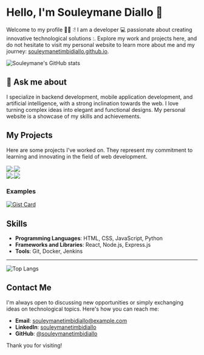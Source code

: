 # Hello, I'm Souleymane Diallo 👋

Welcome to my profile :man_technologist: :! I am a developer 💻 passionate about creating innovative technological solutions :. Explore my work and projects here, and do not hesitate to visit my personal website to learn more about me and my journey: [souleymanetimbidiallo.github.io](https://souleymanetimbidiallo.github.io/).

![Souleymane's GitHub stats](https://github-readme-stats.vercel.app/api?username=souleymanetimbidiallo&show_icons=true&theme=transparent&include_all_commits=true)

## 💬 Ask me about

I specialize in backend development, mobile application development, and artificial intelligence, with a strong inclination towards the web. I love turning complex ideas into elegant and functional designs. My personal website is a showcase of my skills and achievements.

## My Projects

Here are some projects I've worked on. They represent my commitment to learning and innovating in the field of web development.

<a href="https://github.com/souleymanetimbidiallo/soodou-shop">
  <img align="center" src="https://github-readme-stats.vercel.app/api/pin/?username=souleymanetimbidiallo&repo=soodou-shop" />
</a>
<a href="https://github.com/souleymanetimbidiallo/doudhal">
  <img align="center" src="https://github-readme-stats.vercel.app/api/pin/?username=souleymanetimbidiallo&repo=doudhal" />
</a>
<br>
<a href="https://github.com/souleymanetimbidiallo/examens-gn-2023">
  <img align="center" src="https://github-readme-stats.vercel.app/api/pin/?username=souleymanetimbidiallo&repo=examens-gn-2023" />
</a>
<a href="https://github.com/souleymanetimbidiallo/ag35_website">
  <img align="center" src="https://github-readme-stats.vercel.app/api/pin/?username=souleymanetimbidiallo&repo=ag35_website" />
</a>

### Examples
[![Gist Card](https://github-readme-stats.vercel.app/api/gist?id=bbfce31e0217a3689c8d961a356cb10d)](https://gist.github.com/Yizack/bbfce31e0217a3689c8d961a356cb10d/)


## Skills

- **Programming Languages**: HTML, CSS, JavaScript, Python
- **Frameworks and Libraries**: React, Node.js, Express.js
- **Tools**: Git, Docker, Jenkins
___
![Top Langs](https://github-readme-stats.vercel.app/api/top-langs/?username=souleymanetimbidiallo&langs_count=8&hide_progress=true)

## Contact Me

I'm always open to discussing new opportunities or simply exchanging ideas on technological topics. Here's how you can reach me:

- **Email**: [souleymanetimbidiallo@example.com](mailto:souleymanetimbidiallo@gmail.com)
- **LinkedIn**: [souleymanetimbidiallo](https://www.linkedin.com/in/souleymanetimbidiallo/)
- **GitHub**: [@souleymanetimbidiallo](https://github.com/souleymanetimbidiallo)

Thank you for visiting!
